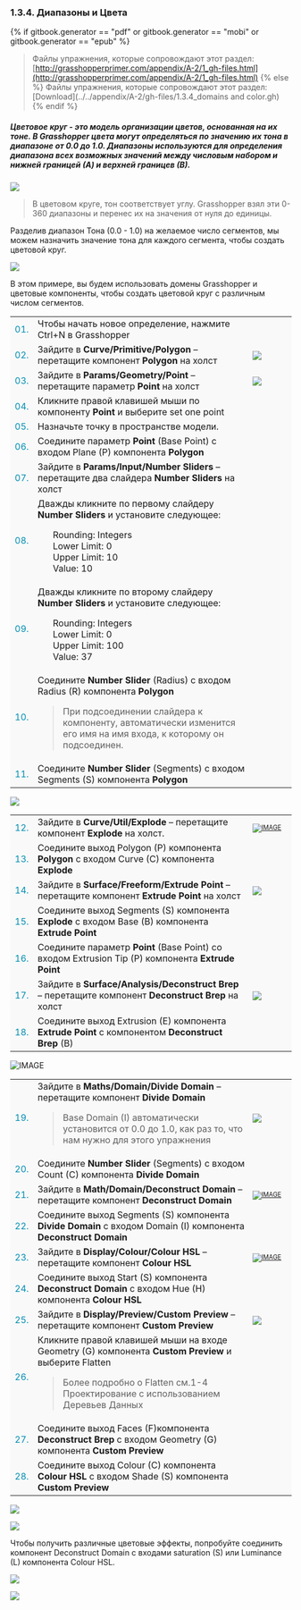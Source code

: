 <style>
td:nth-child(1) {color: #008DB2}
td:nth-child(3)	{font-size: 70%;width: 15%;}
td {background-color: #F9F9F9;}
thead {display: none}
</style>
### 1.3.4. Диапазоны и Цвета

{% if gitbook.generator == "pdf" or gitbook.generator == "mobi" or gitbook.generator == "epub" %}
>Файлы упражнения, которые сопровождают этот раздел: [http://grasshopperprimer.com/appendix/A-2/1_gh-files.html](http://grasshopperprimer.com/appendix/A-2/1_gh-files.html)
{% else %}
>Файлы упражнения, которые сопровождают этот раздел: [Download](../../appendix/A-2/gh-files/1.3.4_domains and color.gh)
{% endif %}

##### Цветовое круг - это модель организации цветов, основанная на их тоне. В Grasshopper цвета могут определяться по значению их тона в диапазоне от 0.0 до 1.0. Диапазоны используются для определения диапазона всех возможных значений между числовым набором и нижней границей (А) и верхней границев (В).

![](images/1-3-4/1-3-4_01-color-wheel.png)
>В цветовом круге, тон соответствует углу. Grasshopper взял эти 0-360 диапазоны и перенес их на значения от нуля до единицы.

Разделив диапазон Тона (0.0 - 1.0) на желаемое число сегментов, мы можем назначить значение тона для каждого сегмента, чтобы создать цветовой круг.

![](images/1-3-4/1-3-4_02-segmented-color-wheels.png)

В этом примере, вы будем использовать домены Grasshopper и цветовые компоненты, чтобы создать цветовой круг с различным числом сегментов.

||||
|--|--|--|
|01.| Чтобы начать новое определение, нажмите Ctrl+N в Grasshopper||
|02.| Зайдите в **Curve/Primitive/Polygon** – перетащите компонент **Polygon** на холст|[![](images/1-3-4/1-3-4_03-polygon.png)](../../appendix/A-1/0_index-of-components.html#CPPolygon)|
|03.| Зайдите в **Params/Geometry/Point** – перетащите параметр **Point** на холст|[![](images/1-3-4/1-3-4_04-point.png)](../../appendix/A-1/0_index-of-components.html#PGPt)|
|04.| Кликните правой клавишей мыши по компоненту **Point** и выберите set one point||
|05.| Назначьте точку в пространстве модели.||
|06.| Соедините параметр **Point** (Base Point) с входом Plane (P) компонента **Polygon**||
|07.| Зайдите в **Params/Input/Number Sliders** – перетащите два слайдера **Number Sliders** на холст||
|08.| Дважды кликните по первому слайдеру **Number Sliders** и установите следующее:<ul>Rounding: Integers<br>Lower Limit: 0<br>Upper Limit: 10<br>Value: 10</ul>||
|09.| Дважды кликните по второму слайдеру **Number Sliders** и установите следующее:<ul>Rounding: Integers<br>Lower Limit: 0<br>Upper Limit: 100<br>Value: 37</ul>||
|10.| Соедините **Number Slider** (Radius) с входом Radius (R) компонента **Polygon** <blockquote>При подсоединении слайдера к компоненту, автоматически изменится его имя на имя входа, к которому он подсоединен.</blockquote>||
|11.| Соедините **Number Slider** (Segments) с входом Segments (S) компонента **Polygon**|||

![](images/1-3-4/1-3-4_06-connected-sliders.png)

||||
|--|--|--|
|12.| Зайдите в **Curve/Util/Explode** – перетащите компонент **Explode** на холст.|[![IMAGE](images/1-3-4/1-3-4_07-explode.png)](../../appendix/A-1/0_index-of-components.html#CUExplode)|
|13.| Соедините выход Polygon (P) компонента **Polygon** с входом Curve (C) компонента **Explode**||
|14.| Зайдите в **Surface/Freeform/Extrude Point** – перетащите компонент **Extrude Point** на холст|[![](images/1-3-4/1-3-4_08-extrude.png)](../../appendix/A-1/0_index-of-components.html#SFExtrPt)|
|15.| Соедините выход Segments (S) компонента **Explode** с входом Base (B) компонента **Extrude Point**||
|16.| Соедините параметр **Point** (Base Point) со входом Extrusion Tip (P) компонента **Extrude Point**||
|17.| Зайдите в **Surface/Analysis/Deconstruct Brep** – перетащите компонент **Deconstruct Brep** на холст|[![](images/1-3-4/1-3-4_09-deconstruct-brep.png)](../../appendix/A-1/0_index-of-components.html#SADeBrep)|
|18.| Соедините выход Extrusion (E) компонента **Extrude Point** с компонентом **Deconstruct Brep** (B)|||

![IMAGE](images/1-3-4/1-3-4_09b-definition2.png)

||||
|--|--|--|
|19.| Зайдите в **Maths/Domain/Divide Domain** – перетащите компонент **Divide Domain**<blockquote>Base Domain (I) автоматически установится от 0.0 до 1.0, как раз то, что нам нужно для этого упражнения</blockquote>|[![](images/1-3-4/1-3-4_10a-divide-domain.png)](../../appendix/A-1/0_index-of-components.html#MDDivide)|
|20.| Соедините **Number Slider** (Segments) с входом Count (C) компонента **Divide Domain**||
|21.| Зайдите в **Math/Domain/Deconstruct Domain** – перетащите компонент **Deconstruct Domain**|[![IMAGE](images/1-3-4/1-3-4_10b-deconstruct-domain.png)](../../appendix/A-1/0_index-of-components.html#MDDeDomain)|
|22.| Соедините выход Segments (S) компонента **Divide Domain** с входом Domain (I) компонента **Deconstruct Domain**||
|23.| Зайдите в **Display/Colour/Colour HSL** – перетащите компонент **Colour HSL**|[![IMAGE](images/1-3-4/1-3-4_11-colour-HSL.png)](../../appendix/A-1/0_index-of-components.html#DCHSL)|
|24.| Соедините выход Start (S) компонента **Deconstruct Domain** с входом Hue (H) компонента **Colour HSL**||
|25.| Зайдите в **Display/Preview/Custom Preview** – перетащите компонент **Custom Preview**|[![](images/1-3-4/1-3-4_12-custom-preview.png)](../../appendix/A-1/0_index-of-components.html#DPPreview)|
|26.| Кликните правой клавишей мыши на входе Geometry (G) компонента **Custom Preview** и выберите Flatten<blockquote>Более подробно о Flatten см.1-4 Проектирование с использованием Деревьев Данных</blockquote>||
|27.| Соедините выход Faces (F)компонента **Deconstruct Brep** с входом Geometry (G) компонента **Custom Preview**||
|28.| Соедините выход Colour (C) компонента **Colour HSL** с входом Shade (S) компонента **Custom Preview**|||

![](images/1-3-4/1-3-4_13-connected-definition.png)

![](images/1-3-4/1-3-4_14-example-result.png)

Чтобы получить различные цветовые эффекты, попробуйте соединить компонент Deconstruct Domain с входами saturation (S) или Luminance (L) компонента Colour HSL.

![](images/1-3-4/1-3-4_15-saturation.png)

![](images/1-3-4/1-3-4_16-large-example.png)
